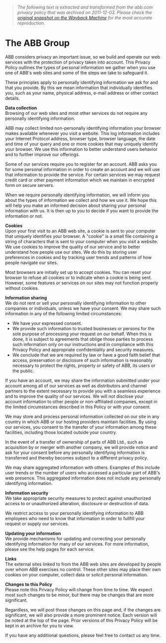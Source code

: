 > *The following text is extracted and transformed from the abb.com privacy policy that was archived on 2011-12-03. Please check the [original snapshot on the Wayback Machine](https://web.archive.org/web/20111203095309id_/http%3A//www.abb.com/Copyright.aspx) for the most accurate reproduction.*

# The ABB Group

ABB considers privacy an important issue, so we build and operate our web services with the protection of privacy taken into account. This Privacy Policy outlines the types of personal information we gather when you use one of ABB's web sites and some of the steps we take to safeguard it. 

These principles apply to personally identifying information we ask for and that you provide. By this we mean information that individually identifies you, such as your name, physical address, e-mail address or other contact details. 

**Data collection**  
Browsing of our web sites and most other services do not require any personally identifying information.

ABB may collect limited non-personally identifying information your browser makes available whenever you visit a website. This log information includes your Internet Protocol address, browser type, browser language, the date and time of your query and one or more cookies that may uniquely identify your browser. We use this information to better understand users behavior and to further improve our offerings. 

Some of our services require you to register for an account. ABB asks you for some personal information in order to create an account and we will use that information to provide the service. For certain services we may request credit card or other payment information which we maintain in encrypted form on secure servers. 

When we require personally identifying information, we will inform you about the types of information we collect and how we use it. We hope this will help you make an informed decision about sharing your personal information with us. It is then up to you to decide if you want to provide the information or not.

**Cookies**  
Upon your first visit to an ABB web site, a cookie is sent to your computer that uniquely identifies your browser. A "cookie" is a small file containing a string of characters that is sent to your computer when you visit a website. We use cookies to improve the quality of our service and to better understand how people use our sites. We do this by storing user preferences in cookies and by tracking user trends and patterns of how people navigate our sites.

Most browsers are initially set up to accept cookies. You can reset your browser to refuse all cookies or to indicate when a cookie is being sent. However, some features or services on our sites may not function properly without cookies.

**Information sharing**  
We do not rent or sell your personally identifying information to other companies or individuals, unless we have your consent. We may share such information in any of the following limited circumstances: 

  * We have your expressed consent. 
  * We provide such information to trusted businesses or persons for the sole purpose of processing your request on our behalf. When this is done, it is subject to agreements that oblige those parties to process such information only on our instructions and in compliance with this Privacy Policy and appropriate confidentiality and security measures. 
  * We conclude that we are required by law or have a good faith belief that access, preservation or disclosure of such information is reasonably necessary to protect the rights, property or safety of ABB, its users or the public. 



If you have an account, we may share the information submitted under your account among all of our services as well as distributors and channel partners to the extent necessary to provide you with a seamless experience and to improve the quality of our services. We will not disclose your account information to other people or non-affiliated companies, except in the limited circumstances described in this Policy or with your consent.

We may store and process personal information collected on our site in any country in which ABB or our hosting providers maintain facilities. By using our services, you consent to the transfer of your information among these facilities, including those located outside your country. 

In the event of a transfer of ownership of parts of ABB Ltd., such as acquisition by or merger with another company, we will provide notice and ask for your consent before any personally identifying information is transferred and thereby becomes subject to a different privacy policy. 

We may share aggregated information with others. Examples of this include user trends or the number of users who accessed a particular part of ABB's web presence. This aggregated information does not include any personally identifying information.

**Information security**   
We take appropriate security measures to protect against unauthorized access to or unauthorized alteration, disclosure or destruction of data. 

We restrict access to your personally identifying information to ABB employees who need to know that information in order to fullfill your request or supply our services.

**Updating your information**  
We provide mechanisms for updating and correcting your personally identifying information for many of our services. For more information, please see the help pages for each service. 

**Links**   
The external sites linked to from the ABB web sites are developed by people over whom ABB exercises no control. These other sites may place their own cookies on your computer, collect data or solicit personal information. 

**Changes to this Policy**  
Please note this Privacy Policy will change from time to time. We expect most such changes to be minor, but there may be changes that are more significant. 

Regardless, we will post those changes on this page and, if the changes are significant, we will also provide a more prominent notice. Each version will be noted at the top of the page. Prior versions of this Privacy Policy will be kept in an archive for you to view.

If you have any additional questions, please feel free to contact us any time.
